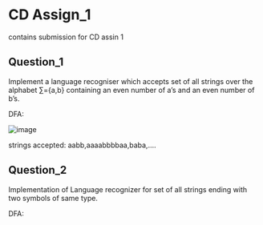 # CD Assign_1
 contains submission for CD assin 1
## Question_1
Implement a language recogniser which accepts set of all strings over the alphabet
∑={a,b} containing an even number of a’s and an even number of b’s.

DFA:

![image](https://user-images.githubusercontent.com/108059932/185186214-cddf6354-d093-4b9d-95bb-f254e7576c93.png)

strings accepted: aabb,aaaabbbbaa,baba,....

## Question_2
Implementation of Language recognizer for set of all strings ending with two symbols of
same type.

DFA:

